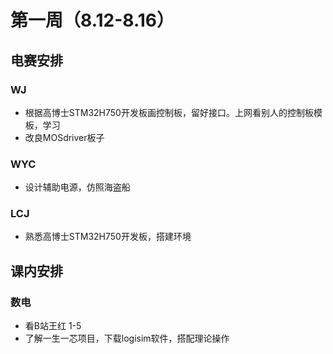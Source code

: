 # 第一周（8.12-8.16）

## 电赛安排

### WJ

- 根据高博士STM32H750开发板画控制板，留好接口。上网看别人的控制板模板，学习
- 改良MOSdriver板子

### WYC

- 设计辅助电源，仿照海盗船

### LCJ

- 熟悉高博士STM32H750开发板，搭建环境

## 课内安排

### 数电

- 看B站王红 1-5
- 了解一生一芯项目，下载logisim软件，搭配理论操作
